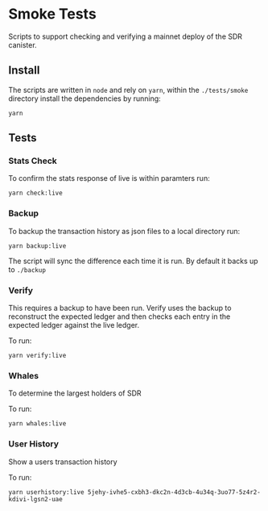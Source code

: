 # Smoke Tests

Scripts to support checking and verifying a mainnet deploy of the SDR canister.

## Install

The scripts are written in `node` and rely on `yarn`, within the `./tests/smoke` directory install the dependencies by running:

```shell
yarn
```

## Tests

### Stats Check

To confirm the stats response of live is within paramters run:

```shell
yarn check:live
```

### Backup

To backup the transaction history as json files to a local directory run:

```shell
yarn backup:live
```

The script will sync the difference each time it is run. By default it backs up to `./backup`


### Verify

This requires a backup to have been run. Verify uses the backup to reconstruct the expected ledger and then checks each entry in the expected ledger against the live ledger.

To run:

```shell
yarn verify:live
```

### Whales

To determine the largest holders of SDR

To run:

```shell
yarn whales:live
```

### User History

Show a users transaction history

To run:

```shell
yarn userhistory:live 5jehy-ivhe5-cxbh3-dkc2n-4d3cb-4u34q-3uo77-5z4r2-kdivi-lgsn2-uae
```